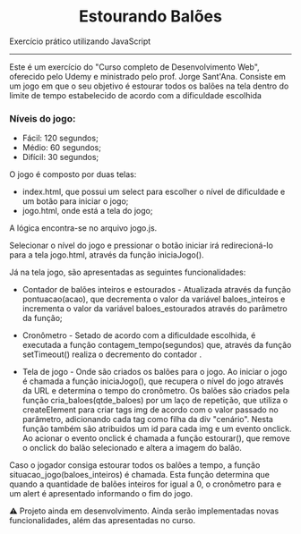 <h1 align="center"> Estourando Balões </h1>
<p align="justify"> Exercício prático utilizando JavaScript </p>
<hr>
<p>Este é um exercício do "Curso completo de Desenvolvimento Web", oferecido pelo Udemy e ministrado pelo prof. Jorge Sant'Ana. Consiste em um jogo em que o seu objetivo é
estourar todos os balões na tela dentro do limite de tempo estabelecido de acordo com a dificuldade escolhida</p>

### Níveis do jogo:
- Fácil: 120 segundos;
- Médio: 60 segundos;
- Difícil: 30 segundos;

O jogo é composto por duas telas:

- index.html, que possui um select para escolher o nível de dificuldade e um botão para iniciar o jogo;
- jogo.html, onde está a tela do jogo;

A lógica encontra-se no arquivo jogo.js.

Selecionar o nível do jogo e pressionar o botão iniciar irá redirecioná-lo para a tela jogo.html, através da função iniciaJogo().

Já na tela jogo, são apresentadas as seguintes funcionalidades:

- Contador de balões inteiros e estourados - Atualizada através da função pontuacao(acao), que decrementa o valor da variável baloes_inteiros e incrementa o valor da variável baloes_estourados através do parâmetro da função;

- Cronômetro - Setado de acordo com a dificuldade escolhida, é executada a função contagem_tempo(segundos) que, através da função setTimeout() realiza o decremento do contador .


- Tela de jogo - Onde são criados os balões para o jogo. Ao iniciar o jogo é chamada a função iniciaJogo(), que recupera o nível do jogo através da URL e determina o tempo do cronômetro.
	Os balões são criados pela função cria_baloes(qtde_baloes) por um laço de repetição, que utiliza o createElement para criar tags img de acordo com o valor passado no parâmetro, adicionando cada tag como filha da div "cenário". Nesta função também são atribuidos um id para cada img e um evento onclick.
	Ao acionar o evento onclick é chamada a função estourar(), que remove o onclick do balão selecionado e altera a imagem do balão.

Caso o jogador consiga estourar todos os balões a tempo, a função situacao_jogo(baloes_inteiros) é chamada. Esta função determina que quando a quantidade de balões inteiros for igual a 0, o cronômetro para e um alert é apresentado informando o fim do jogo.

:warning: Projeto ainda em desenvolvimento. Ainda serão implementadas novas funcionalidades, além das apresentadas no curso.
